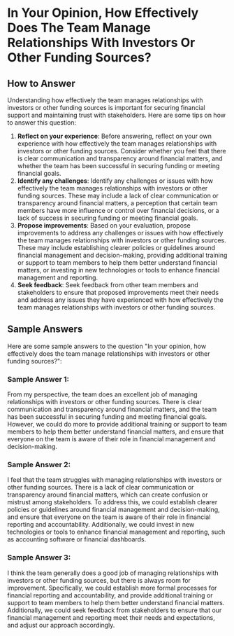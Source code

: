 In Your Opinion, How Effectively Does The Team Manage Relationships With Investors Or Other Funding Sources?
===================================================================================================================================

How to Answer
-------------

Understanding how effectively the team manages relationships with investors or other funding sources is important for securing financial support and maintaining trust with stakeholders. Here are some tips on how to answer this question:

1. **Reflect on your experience**: Before answering, reflect on your own experience with how effectively the team manages relationships with investors or other funding sources. Consider whether you feel that there is clear communication and transparency around financial matters, and whether the team has been successful in securing funding or meeting financial goals.
2. **Identify any challenges**: Identify any challenges or issues with how effectively the team manages relationships with investors or other funding sources. These may include a lack of clear communication or transparency around financial matters, a perception that certain team members have more influence or control over financial decisions, or a lack of success in securing funding or meeting financial goals.
3. **Propose improvements**: Based on your evaluation, propose improvements to address any challenges or issues with how effectively the team manages relationships with investors or other funding sources. These may include establishing clearer policies or guidelines around financial management and decision-making, providing additional training or support to team members to help them better understand financial matters, or investing in new technologies or tools to enhance financial management and reporting.
4. **Seek feedback**: Seek feedback from other team members and stakeholders to ensure that proposed improvements meet their needs and address any issues they have experienced with how effectively the team manages relationships with investors or other funding sources.

Sample Answers
--------------

Here are some sample answers to the question "In your opinion, how effectively does the team manage relationships with investors or other funding sources?":

### Sample Answer 1:

From my perspective, the team does an excellent job of managing relationships with investors or other funding sources. There is clear communication and transparency around financial matters, and the team has been successful in securing funding and meeting financial goals. However, we could do more to provide additional training or support to team members to help them better understand financial matters, and ensure that everyone on the team is aware of their role in financial management and decision-making.

### Sample Answer 2:

I feel that the team struggles with managing relationships with investors or other funding sources. There is a lack of clear communication or transparency around financial matters, which can create confusion or mistrust among stakeholders. To address this, we could establish clearer policies or guidelines around financial management and decision-making, and ensure that everyone on the team is aware of their role in financial reporting and accountability. Additionally, we could invest in new technologies or tools to enhance financial management and reporting, such as accounting software or financial dashboards.

### Sample Answer 3:

I think the team generally does a good job of managing relationships with investors or other funding sources, but there is always room for improvement. Specifically, we could establish more formal processes for financial reporting and accountability, and provide additional training or support to team members to help them better understand financial matters. Additionally, we could seek feedback from stakeholders to ensure that our financial management and reporting meet their needs and expectations, and adjust our approach accordingly.
